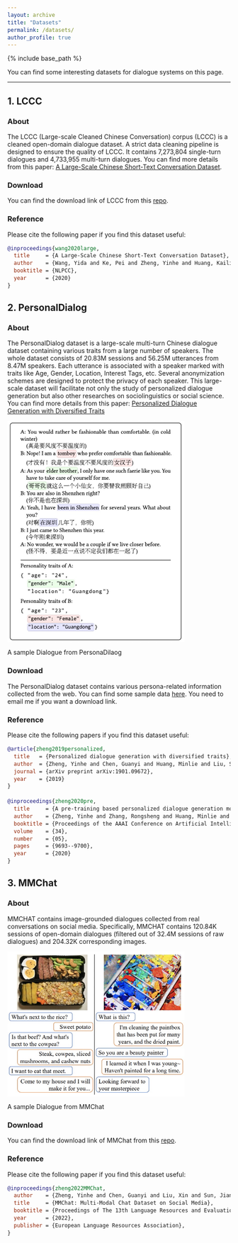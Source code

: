 ```yaml
---
layout: archive
title: "Datasets"
permalink: /datasets/
author_profile: true
---
```


{% include base_path %}

You can find some interesting datasets for dialogue systems on this page.

-----

## 1. LCCC

### About

The LCCC (Large-scale Cleaned Chinese Conversation) corpus (LCCC) is a cleaned open-domain dialogue dataset.
A strict data cleaning pipeline is designed to ensure the quality of LCCC.
It contains 7,273,804 single-turn dialogues and 4,733,955 multi-turn dialogues.
You can find more details from this paper: [A Large-Scale Chinese Short-Text Conversation Dataset](https://arxiv.org/abs/2008.03946).

### Download

You can find the download link of LCCC from this [repo](https://github.com/thu-coai/CDial-GPT).

### Reference

Please cite the following paper if you find this dataset useful:

```bibtex
@inproceedings{wang2020large,
  title     = {A Large-Scale Chinese Short-Text Conversation Dataset},
  author    = {Wang, Yida and Ke, Pei and Zheng, Yinhe and Huang, Kaili and Jiang, Yong and Zhu, Xiaoyan and Huang, Minlie},
  booktitle = {NLPCC},
  year      = {2020}
}
```

## 2. PersonalDialog

### About

The PersonalDialog dataset is a large-scale multi-turn Chinese dialogue dataset containing various traits from a large number of speakers. The whole dataset consists of 20.83M sessions and 56.25M utterances from 8.47M speakers. Each utterance is associated with a speaker marked with traits like Age, Gender, Location, Interest Tags, etc. Several anonymization schemes are designed to protect the privacy of each speaker. This large-scale dataset will facilitate not only the study of personalized dialogue generation but also other researches on sociolinguistics or social science.
You can find more details from this paper: [Personalized Dialogue Generation with Diversified Traits](https://arxiv.org/abs/1901.09672)

 <img src="/images/PersonalDialog.jpg" width = "400" alt="A Sample Dialogue from PersonaDilaog" align=center />

A sample Dialogue from PersonaDilaog

### Download

The PersonalDialog dataset contains various persona-related information collected from the web.
You can find some sample data [here](https://worksheets.codalab.org/bundles/0x5fa30866143a4431a5bc743a37035330).
You need to email me if you want a download link.

### Reference

Please cite the following papers if you find this dataset useful:

```bibtex
@article{zheng2019personalized,
  title   = {Personalized dialogue generation with diversified traits},
  author  = {Zheng, Yinhe and Chen, Guanyi and Huang, Minlie and Liu, Song and Zhu, Xuan},
  journal = {arXiv preprint arXiv:1901.09672},
  year    = {2019}
}

@inproceedings{zheng2020pre,
  title     = {A pre-training based personalized dialogue generation model with persona-sparse data},
  author    = {Zheng, Yinhe and Zhang, Rongsheng and Huang, Minlie and Mao, Xiaoxi},
  booktitle = {Proceedings of the AAAI Conference on Artificial Intelligence},
  volume    = {34},
  number    = {05},
  pages     = {9693--9700},
  year      = {2020}
}
```

## 3. MMChat

### About

MMCHAT contains image-grounded dialogues collected from real conversations on social media.
Specifically, MMCHAT contains 120.84K sessions of open-domain dialogues
(filtered out of 32.4M sessions of raw dialogues) and 204.32K corresponding images.

 <img src="/images/mmchat.jpg" width = "400" alt="A Sample Dialogue from MMChat" align=center />

A sample Dialogue from MMChat

### Download

You can find the download link of MMChat from this [repo](https://github.com/silverriver/MMChat).

### Reference

Please cite the following paper if you find this dataset useful:

```bibtex
@inproceedings{zheng2022MMChat,
  author    = {Zheng, Yinhe and Chen, Guanyi and Liu, Xin and Sun, Jian},
  title     = {MMChat: Multi-Modal Chat Dataset on Social Media},
  booktitle = {Proceedings of The 13th Language Resources and Evaluation Conference},
  year      = {2022},
  publisher = {European Language Resources Association},
}
```
